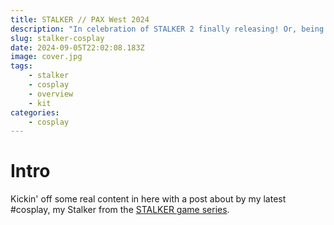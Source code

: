 ```yaml
---
title: STALKER // PAX West 2024
description: "In celebration of STALKER 2 finally releasing! Or, being close to release at least."
slug: stalker-cosplay
date: 2024-09-05T22:02:08.183Z
image: cover.jpg
tags:
    - stalker
    - cosplay
    - overview
    - kit
categories:
    - cosplay
---
```

# Intro

Kickin' off some real content in here with a post about by my latest #cosplay, my Stalker from the [STALKER game series](https://en.wikipedia.org/wiki/S.T.A.L.K.E.R.).